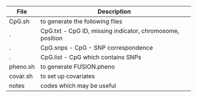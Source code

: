File | Description
-------|------------
CpG.sh | to generate the following files
   .   | CpG.txt - CpG ID, missing indicator, chromosome, position
   .   | CpG.snps - CpG - SNP correspondence
   .   | CpG.list - CpG which contains SNPs
pheno.sh | to generate FUSION.pheno
covar.sh | to set up covariates
notes | codes which may be useful

